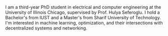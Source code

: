 I am a third-year PhD student in electrical and computer engineering at the University of Illinois Chicago, supervised by Prof. Hulya Seferoglu. I hold a Bachelor's from IUST and a Master's from Sharif University of Technology. I'm interested in machine learning, optimization, and their intersections with decentralized systems and networking.

